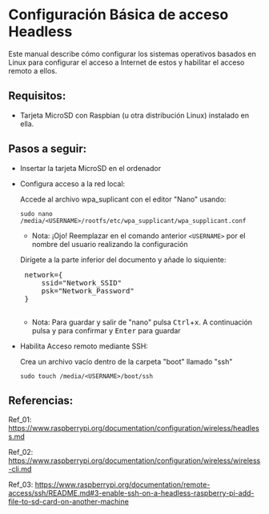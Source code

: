 # Configuración Básica de acceso Headless

Este manual describe cómo configurar los sistemas operativos basados en Linux para configurar el acceso a Internet de estos
y habilitar el acceso remoto a ellos. 

## Requisitos:
  - Tarjeta MicroSD con Raspbian (u otra distribución Linux) instalado en ella. 

## Pasos a seguir:
  - Insertar la tarjeta MicroSD en el ordenador
  - Configura acceso a la red local:
  
    Accede al archivo wpa_suplicant con el editor "Nano" usando:

    `sudo nano /media/<USERNAME>/rootfs/etc/wpa_supplicant/wpa_supplicant.conf`

    - Nota: ¡Ojo! Reemplazar en el comando anterior `<USERNAME>` por el nombre del usuario realizando la configuración

    Dirígete a la parte inferior del documento y añade lo siquiente:
     <pre>
     network={
         ssid="Network_SSID"
         psk="Network_Password"
     }
     </pre>

    - Nota: Para guardar y salir de "nano" pulsa <kbd>Ctrl</kbd>+<kbd>x</kbd>. A continuación pulsa <kbd>y</kbd>
            para confirmar y <kbd>Enter</kbd> para guardar

  - Habilita Acceso remoto mediante SSH:
  
    Crea un archivo vacío dentro de la carpeta "boot" llamado "ssh"

    `sudo touch /media/<USERNAME>/boot/ssh`


## Referencias:
Ref_01: https://www.raspberrypi.org/documentation/configuration/wireless/headless.md

Ref_02: https://www.raspberrypi.org/documentation/configuration/wireless/wireless-cli.md

Ref_03: https://www.raspberrypi.org/documentation/remote-access/ssh/README.md#3-enable-ssh-on-a-headless-raspberry-pi-add-file-to-sd-card-on-another-machine
